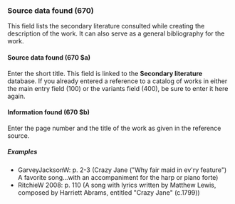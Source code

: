 ### Source data found (670)

This field lists the secondary literature consulted while creating the description of the work. It can also serve as a general bibliography for the work.

#### Source data found (670 $a)

Enter the short title. This field is linked to the **Secondary literature** database. If you already entered a reference to a catalog of works in either the main entry field (100) or the variants field (400), be sure to enter it here again.

#### Information found (670 $b)

Enter the page number and the title of the work as given in the reference source.

##### Examples

- GarveyJacksonW: p. 2-3 (Crazy Jane ("Why fair maid in ev'ry feature") A favorite song...with an accompaniment for the harp or piano forte)
- RitchieW 2008: p. 110 (A song with lyrics written by Matthew Lewis, composed by Harriett Abrams, entitled "Crazy Jane" (c.1799))
